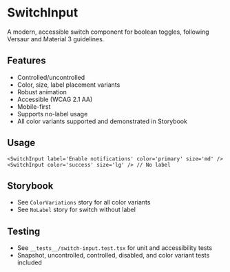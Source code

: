 # SwitchInput

A modern, accessible switch component for boolean toggles, following Versaur and Material 3
guidelines.

## Features

- Controlled/uncontrolled
- Color, size, label placement variants
- Robust animation
- Accessible (WCAG 2.1 AA)
- Mobile-first
- Supports no-label usage
- All color variants supported and demonstrated in Storybook

## Usage

```tsx
<SwitchInput label='Enable notifications' color='primary' size='md' />
<SwitchInput color='success' size='lg' /> // No label
```

## Storybook

- See `ColorVariations` story for all color variants
- See `NoLabel` story for switch without label

## Testing

- See `__tests__/switch-input.test.tsx` for unit and accessibility tests
- Snapshot, uncontrolled, controlled, disabled, and color variant tests included

